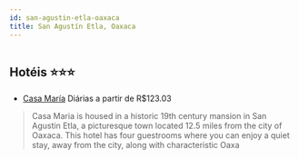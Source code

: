 ```yaml
---
id: san-agustin-etla-oaxaca
title: San Agustín Etla, Oaxaca
---
```


<center><img src="https://i.t4w.mobi/h/MX/1303010/776647/776647_12010434_10_z.jpg" alt="" /></center>


## Hotéis ⭐️⭐️⭐️

-    [Casa María](https://www.hurb.com/aud/https://www.hurb.com/hoteis/san-agustin-etla/casa-maria-JNP-JP019539?cmp=18055) Diárias a partir de R$123.03
   > Casa Maria is housed in a historic 19th century mansion in San Agustin Etla, a picturesque town located 12.5 miles from the city of Oaxaca. This hotel has four guestrooms where you can enjoy a quiet stay, away from the city, along with characteristic Oaxa
